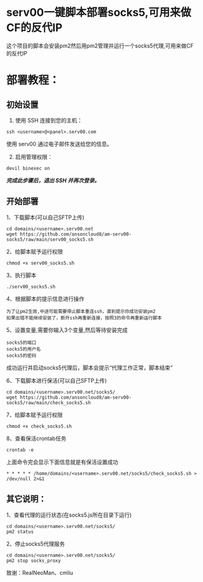# serv00一键脚本部署socks5,可用来做CF的反代IP

这个项目的脚本会安装pm2然后用pm2管理并运行一个socks5代理,可用来做CF的反代IP


# 部署教程：

## 初始设置

1. 使用 SSH 连接到您的主机：

```
ssh <username>@<panel>.serv00.com
```

使用 serv00 通过电子邮件发送给您的信息。

2. 启用管理权限：

```
devil binexec on
```

***完成此步骤后，退出 SSH 并再次登录。***

## 开始部署

1、下载脚本(可以自己SFTP上传)
```
cd domains/<username>.serv00.net
wget https://github.com/ansoncloud8/am-serv00-socks5/raw/main/serv00_socks5.sh
```

2、给脚本赋予运行权限
```
chmod +x serv00_socks5.sh
```

3、执行脚本
```
./serv00_socks5.sh
```

4、根据脚本的提示信息进行操作
```
为了让pm2生效,中途可能需要停止脚本重连ssh，直到提示你成功安装pm2
如果出错不能继续安装了，断开ssh再重新连接，按照3的命令再重新运行脚本
```

5、设置变量,需要你输入3个变量,然后等待安装完成
```
socks5的端口
socks5的用户名
socks5的密码
```

成功运行并启动socks5代理后，脚本会提示“代理工作正常，脚本结束“

6、下载脚本进行保活(可以自己SFTP上传)
```
cd domains/<username>.serv00.net/socks5/
wget https://github.com/ansoncloud8/am-serv00-socks5/raw/main/check_socks5.sh
```

7、给脚本赋予运行权限
```
chmod +x check_socks5.sh
```

8、查看保活crontab任务
```
crontab -e
```

上面命令完会显示下面信息就是有保活设置成功

```
* * * * * /home/domains/<username>.serv00.net/socks5/check_socks5.sh > /dev/null 2>&1
```

## 其它说明：

1、查看代理的运行状态(在socks5.js所在目录下运行)
```
cd domains/<username>.serv00.net/socks5/
pm2 status
```

2、停止socks5代理服务
```
cd domains/<username>.serv00.net/socks5/
pm2 stop socks_proxy
```

致谢：RealNeoMan、cmliu

